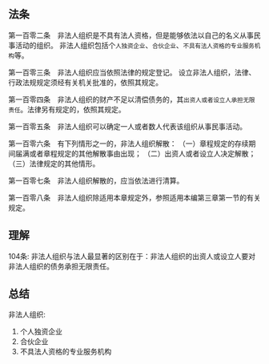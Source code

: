 ## 法条

第一百零二条　非法人组织是不具有法人资格，但是能够依法以自己的名义从事民事活动的组织。
非法人组织包括个`人独资企业`、`合伙企业`、`不具有法人资格的专业服务机构`等。

第一百零三条　非法人组织应当依照法律的规定登记。
设立非法人组织，法律、行政法规规定须经有关机关批准的，依照其规定。

第一百零四条　非法人组织的财产不足以清偿债务的，其`出资人或者设立人承担无限责任`。法律另有规定的，依照其规定。

第一百零五条　非法人组织可以确定一人或者数人代表该组织从事民事活动。

第一百零六条　有下列情形之一的，非法人组织解散：
（一）章程规定的存续期间届满或者章程规定的其他解散事由出现；
（二）出资人或者设立人决定解散；
（三）法律规定的其他情形。

第一百零七条　非法人组织解散的，应当依法进行清算。

第一百零八条　非法人组织除适用本章规定外，参照适用本编第三章第一节的有关规定。


## 理解

104条: 非法人组织与法人最显著的区别在于：非法人组织的出资人或设立人要对非法人组织的债务承担无限责任。


## 总结
非法人组织:
1. 个人独资企业
2. 合伙企业
3. 不具法人资格的专业服务机构
